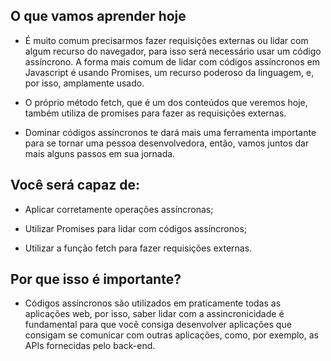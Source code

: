 ## O que vamos aprender hoje

- É muito comum precisarmos fazer requisições externas ou lidar com algum recurso do navegador, para isso será necessário usar um código assíncrono. A forma mais comum de lidar com códigos assíncronos em Javascript é usando Promises, um recurso poderoso da linguagem, e, por isso, amplamente usado.

- O próprio método fetch, que é um dos conteúdos que veremos hoje, também utiliza de promises para fazer as requisições externas.

- Dominar códigos assíncronos te dará mais uma ferramenta importante para se tornar uma pessoa desenvolvedora, então, vamos juntos dar mais alguns passos em sua jornada.

## Você será capaz de:

- Aplicar corretamente operações assíncronas;
  
- Utilizar Promises para lidar com códigos assíncronos;
  
- Utilizar a função fetch para fazer requisições externas.

## Por que isso é importante?

- Códigos assíncronos são utilizados em praticamente todas as aplicações web, por isso, saber lidar com a assincronicidade é fundamental para que você consiga desenvolver aplicações que consigam se comunicar com outras aplicações, como, por exemplo, as APIs fornecidas pelo back-end.